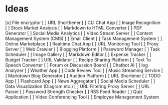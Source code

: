 # Ideas

[x] File encryptor
[ ] URL Shorthener
[ ] CLI Chat App
[ ] Image Recognition
[ ] Stock Market Analysis
[ ] Markdown to HTML Converter
[ ] PDF Generator
[ ] Social Media Analytics
[ ] Video Stream Server
[ ] Content Management System (CMS)
[ ] Email Client
[ ] Task Management System
[ ] Online Marketplace
[ ] Realtime Chat App
[ ] URL Monitoring Tool
[ ] Proxy Server
[ ] Web Crawler
[ ] Blogging Platform
[ ] Password Manager
[ ] Task Scheduler
[ ] Image Gallery
[ ] Markdown Editor
[ ] Expense Tracker
[ ] Budget Tracker
[ ] URL Validator
[ ] Recipe Sharing Platform
[ ] Text To Speech Converter
[ ] Forum or Discussion Board
[ ] Chatbot AI
[ ] log Analyzer
[ ] Weather App
[ ] Code Review Tool
[ ] Music Streaming Service
[ ] Markdown Blog Generator
[ ] Auction Platform
[ ] URL Shortener
[ ] TODO App
[ ] Flashcard App
[ ] News Aggregator
[ ] Social Media Scheduler
[ ] Data Visualization (Diagram etc.)
[ ] URL Filtering Proxy Server
[ ] URL Parser
[ ] Password Strength Checker
[ ] RSS Feed Reader
[ ] Quiz Application
[ ] Video Conferencing Tool
[ ] Employee Management System